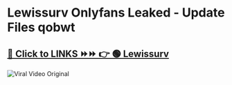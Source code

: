 
 # Lewissurv Onlyfans Leaked - Update Files qobwt

## <h2><a href="https://clipsfans.com/Lewissurv&ref=git">🔗 Click to LINKS ⏩⏩ 👉 🟢 Lewissurv </a></h2>

<a href="https://clipsfans.com/Lewissurv&ref=git" rel="nofollow" data-target="animated-image.originalLink"><img src="https://i.ibb.co.com/xMMVF88/686577567.gif" alt="Viral Video Original" style="max-width: 100%; display: inline-block;" data-target="animated-image.originalImage"></a>

